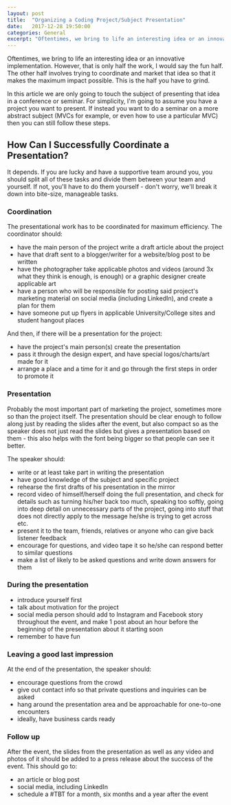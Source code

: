 ```yaml
---
layout: post
title:  "Organizing a Coding Project/Subject Presentation"
date:   2017-12-28 19:50:00
categories: General
excerpt: "Oftentimes, we bring to life an interesting idea or an innovative implementation. However, the hidden work is in trying to coordinate and market that idea so that it makes the maximum impact possible."
---
```



Oftentimes, we bring to life an interesting idea or an innovative implementation. However, that is only half the work, I would say the fun half. The other half involves trying to coordinate and market that idea so that it makes the maximum impact possible. This is the half you have to grind.

In this article we are only going to touch the subject of presenting that idea in a conference or seminar. For simplicity, I'm going to assume you have a project you want to present. If instead you want to do a seminar on a more abstract subject (MVCs for example, or even how to use a particular MVC) then you can still follow these steps.

## How Can I Successfully Coordinate a Presentation?

It depends. If you are lucky and have a supportive team around you, you should split all of these tasks and divide them between your team and yourself. If not, you'll have to do them yourself - don't worry, we'll break it down into bite-size, manageable tasks.

### Coordination

The presentational work has to be coordinated for maximum efficiency. The coordinator should:

* have the main person of the project write a draft article about the project
* have that draft sent to a blogger/writer for a website/blog post to be written
* have the photographer take applicable photos and videos (around 3x what they think is enough, is enough) or a graphic designer create applicable art
* have a person who will be responsible for posting said project's marketing material on social media (including LinkedIn), and create a plan for them
* have someone put up flyers in applicable University/College sites and student hangout places

And then, if there will be a presentation for the project:

* have the project's main person(s) create the presentation
* pass it through the design expert, and have special logos/charts/art made for it
* arrange a place and a time for it and go through the first steps in order to promote it


### Presentation

Probably the most important part of marketing the project, sometimes more so than the project itself. The presentation should be clear enough to follow along just by reading the slides after the event, but also compact so as the speaker does not just read the slides but gives a presentation based on them - this also helps with the font being bigger so that people can see it better. 

The speaker should:

* write or at least take part in writing the presentation
* have good knowledge of the subject and specific project
* rehearse the first drafts of his presentation in the mirror
* record video of himself/herself doing the full presentation, and check for details such as turning his/her back too much, speaking too softly, going into deep detail on unnecessary parts of the project, going into stuff that does not directly apply to the message he/she is trying to get across etc.
* present it to the team, friends, relatives or anyone who can give back listener feedback
* encourage for questions, and video tape it so he/she can respond better to similar questions
* make a list of likely to be asked questions and write down answers for them

### During the presentation

* introduce yourself first
* talk about motivation for the project
* social media person should add to Instagram and Facebook story throughout the event, and make 1 post about an hour before the beginning of the presentation about it starting soon
* remember to have fun

### Leaving a good last impression

At the end of the presentation, the speaker should:

* encourage questions from the crowd 
* give out contact info so that private questions and inquiries can be asked
* hang around the presentation area and be approachable for one-to-one encounters
* ideally, have business cards ready

### Follow up

After the event, the slides from the presentation as well as any video and photos of it should be added to a press release about the success of the event. This should go to:

* an article or blog post
* social media, including LinkedIn
* schedule a #TBT for a month, six months and a year after the event
